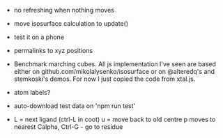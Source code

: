 
- no refreshing when nothing moves

- move isosurface calculation to update()

- test it on a phone

- permalinks to xyz positions

- Benchmark marching cubes.
  All js implementation I've seen are based either on
  github.com/mikolalysenko/isosurface or on @alteredq's and stemkoski's demos.
  For now I just copied the code from xtal.js.

- atom labels?

- auto-download test data on 'npm run test'

- L = next ligand (ctrl-L in coot)
  u = move back to old centre
  p moves to nearest Calpha,
  Ctrl-G - go to residue
